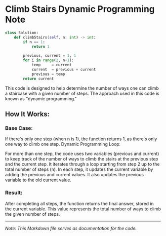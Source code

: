 # Climb Stairs Dynamic Programming Note

```python
class Solution:
    def climbStairs(self, n: int) -> int:
        if n == 1:
            return 1
        
        previous, current = 1, 1
        for i in range(2, n+1):
            temp     = current
            current  = previous + current
            previous = temp
        return current
``` 
This code is designed to help determine the number of ways one can climb a staircase with a given number of steps. The approach used in this code is known as "dynamic programming."

## How It Works:

### Base Case:

If there's only one step (when n is 1), the function returns 1, as there's only one way to climb one step.
Dynamic Programming Loop:

For more than one step, the code uses two variables (previous and current) to keep track of the number of ways to climb the stairs at the previous step and the current step.
It iterates through a loop starting from step 2 up to the total number of steps (n).
In each step, it updates the current variable by adding the previous and current values.
It also updates the previous variable to the old current value.

### Result:

After completing all steps, the function returns the final answer, stored in the current variable. This value represents the total number of ways to climb the given number of steps.


---

*Note: This Markdown file serves as documentation for the code.*
